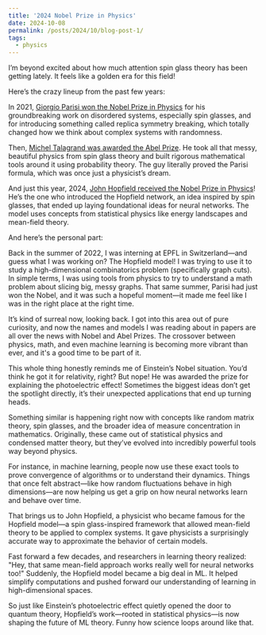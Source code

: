 ```yaml
---
title: '2024 Nobel Prize in Physics'
date: 2024-10-08
permalink: /posts/2024/10/blog-post-1/
tags:
  - physics
---
```

I’m beyond excited about how much attention spin glass theory has been getting lately. It feels like a golden era for this field!

Here’s the crazy lineup from the past few years:

In 2021, [Giorgio Parisi won the Nobel Prize in Physics](https://www.nobelprize.org/prizes/physics/2021/parisi/facts/) for his groundbreaking work on disordered systems, especially spin glasses, and for introducing something called replica symmetry breaking, which totally changed how we think about complex systems with randomness.

Then, [Michel Talagrand was awarded the Abel Prize](https://abelprize.no/article/2024/michel-talagrand-awarded-2024-abel-prize). He took all that messy, beautiful physics from spin glass theory and built rigorous mathematical tools around it using probability theory. The guy literally proved the Parisi formula, which was once just a physicist’s dream.

And just this year, 2024, [John Hopfield received the Nobel Prize in Physics](https://www.nobelprize.org/prizes/physics/2024/summary/)! He’s the one who introduced the Hopfield network, an idea inspired by spin glasses, that ended up laying foundational ideas for neural networks. The model uses concepts from statistical physics like energy landscapes and mean-field theory.

And here’s the personal part:

Back in the summer of 2022, I was interning at EPFL in Switzerland—and guess what I was working on? The Hopfield model! I was trying to use it to study a high-dimensional combinatorics problem (specifically graph cuts). In simple terms, I was using tools from physics to try to understand a math problem about slicing big, messy graphs. That same summer, Parisi had just won the Nobel, and it was such a hopeful moment—it made me feel like I was in the right place at the right time.

It’s kind of surreal now, looking back. I got into this area out of pure curiosity, and now the names and models I was reading about in papers are all over the news with Nobel and Abel Prizes. The crossover between physics, math, and even machine learning is becoming more vibrant than ever, and it's a good time to be part of it.

This whole thing honestly reminds me of Einstein’s Nobel situation. You’d think he got it for relativity, right? But nope! He was awarded the prize for explaining the photoelectric effect! Sometimes the biggest ideas don’t get the spotlight directly, it’s their unexpected applications that end up turning heads.

Something similar is happening right now with concepts like random matrix theory, spin glasses, and the broader idea of measure concentration in mathematics. Originally, these came out of statistical physics and condensed matter theory, but they’ve evolved into incredibly powerful tools way beyond physics.

For instance, in machine learning, people now use these exact tools to prove convergence of algorithms or to understand their dynamics. Things that once felt abstract—like how random fluctuations behave in high dimensions—are now helping us get a grip on how neural networks learn and behave over time.

That brings us to John Hopfield, a physicist who became famous for the Hopfield model—a spin glass-inspired framework that allowed mean-field theory to be applied to complex systems. It gave physicists a surprisingly accurate way to approximate the behavior of certain models.

Fast forward a few decades, and researchers in learning theory realized: "Hey, that same mean-field approach works really well for neural networks too!" Suddenly, the Hopfield model became a big deal in ML. It helped simplify computations and pushed forward our understanding of learning in high-dimensional spaces.

So just like Einstein’s photoelectric effect quietly opened the door to quantum theory, Hopfield’s work—rooted in statistical physics—is now shaping the future of ML theory. Funny how science loops around like that.
